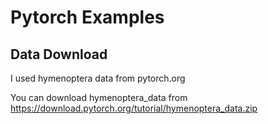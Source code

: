 # Pytorch Examples

## Data Download
I used hymenoptera data from pytorch.org

You can download hymenoptera_data from https://download.pytorch.org/tutorial/hymenoptera_data.zip
